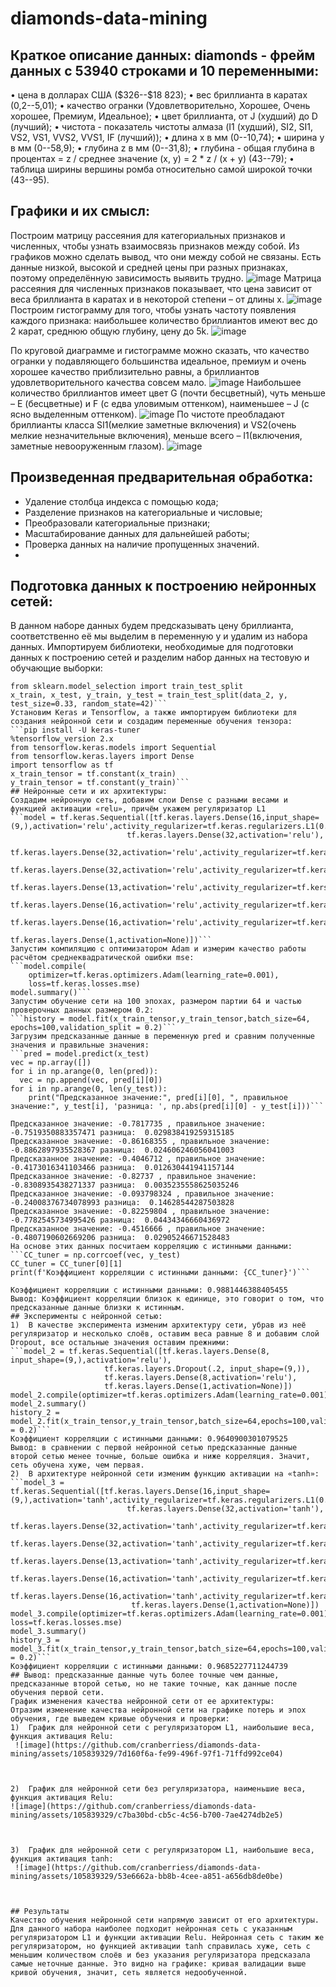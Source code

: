 # diamonds-data-mining

## Краткое описание данных: diamonds - фрейм данных с 53940 строками и 10 переменными: 
•	цена в долларах США (\$326--\$18 823);
•	вес бриллианта в каратах (0,2--5,01);
•	качество огранки (Удовлетворительно, Хорошее, Очень хорошее, Премиум, Идеальное);
•	цвет бриллианта, от J (худший) до D (лучший); 
•	чистота - показатель чистоты алмаза (I1 (худший), SI2, SI1, VS2, VS1, VVS2, VVS1, IF (лучший));
•	длина x в мм (0--10,74);
•	ширина y в мм (0--58,9);
•	глубина z в мм (0--31,8);
•	глубина - общая глубина в процентах = z / среднее значение (x, y) = 2 * z / (x + y) (43--79);
•	таблица ширины вершины ромба относительно самой широкой точки (43--95).
## Графики и их смысл:
Построим матрицу рассеяния для категориальных признаков и численных, чтобы узнать взаимосвязь признаков между собой. Из графиков можно сделать вывод, что они между собой не связаны. Есть данные низкой, высокой и средней цены при разных признаках, поэтому определённую зависимость выявить трудно.
![image](https://github.com/cranberriess/diamonds-data-mining/assets/105839329/5542cea7-d3e7-4aa4-9180-6771e90bbe5f)
Матрица рассеяния для численных признаков показывает, что цена зависит от веса бриллианта в каратах и в некоторой степени – от длины х.
![image](https://github.com/cranberriess/diamonds-data-mining/assets/105839329/54ec0d7d-8da3-44a0-a694-cb8966677864)
Построим гистограмму для того, чтобы узнать частоту появления каждого признака: наибольшее количество бриллиантов имеют вес до 2 карат, среднюю общую глубину, цену до 5k.
![image](https://github.com/cranberriess/diamonds-data-mining/assets/105839329/d76f8e9b-f898-4856-8a47-2b41030e66a1)

По круговой диаграмме и гистограмме можно сказать, что качество огранки у подавляющего большинства идеальное, премиум и очень хорошее качество приблизительно равны, а бриллиантов удовлетворительного качества совсем мало.
![image](https://github.com/cranberriess/diamonds-data-mining/assets/105839329/af75efab-e8b9-4399-a43a-b949bc1a3f13)
Наибольшее количество бриллиантов имеет цвет G (почти бесцветный), чуть меньше – E (бесцветные) и F (с едва уловимым оттенком), наименьшее – J (с ясно выделенным оттенком).
![image](https://github.com/cranberriess/diamonds-data-mining/assets/105839329/8dbb3e5a-a693-40c4-8e3f-3903401ead33)
По чистоте преобладают бриллианты класса SI1(мелкие заметные включения) и VS2(очень мелкие незначительные включения), меньше всего – I1(включения, заметные невооруженным глазом).
![image](https://github.com/cranberriess/diamonds-data-mining/assets/105839329/c6ddefb9-ac2d-412d-9659-a74e7af4fbcb)


## Произведенная предварительная обработка:
- Удаление столбца индекса с помощью кода;
- Разделение признаков на категориальные и числовые;
- Преобразовали категориальные признаки;
- Масштабирование данных для дальнейшей работы;
- Проверка данных на наличие пропущенных значений.
- 
## Подготовка данных к построению нейронных сетей:
В данном наборе данных будем предсказывать цену бриллианта, соответственно её мы выделим в переменную y и удалим из набора данных. Импортируем библиотеки, необходимые для подготовки данных к построению сетей и разделим набор данных на тестовую и обучающие выборки: 
```import numpy as np
from sklearn.model_selection import train_test_split
x_train, x_test, y_train, y_test = train_test_split(data_2, y, test_size=0.33, random_state=42)```
Установим Keras и Tensorflow, а также импортируем библиотеки для создания нейронной сети и создадим переменные обучения тензора:
```pip install -U keras-tuner
%tensorflow_version 2.x
from tensorflow.keras.models import Sequential
from tensorflow.keras.layers import Dense
import tensorflow as tf
x_train_tensor = tf.constant(x_train)
y_train_tensor = tf.constant(y_train)```
## Нейронные сети и их архитектуры: 
Создадим нейронную сеть, добавим слои Dense с разными весами и функцией активации «relu», причём укажем регуляризатор L1
```model = tf.keras.Sequential([tf.keras.layers.Dense(16,input_shape=(9,),activation='relu',activity_regularizer=tf.keras.regularizers.L1(0.01)),
                          tf.keras.layers.Dense(32,activation='relu'),
                           tf.keras.layers.Dense(32,activation='relu',activity_regularizer=tf.keras.regularizers.L1(0.01)),
                           tf.keras.layers.Dense(32,activation='relu',activity_regularizer=tf.keras.regularizers.L1(0.01)),
                           tf.keras.layers.Dense(13,activation='relu',activity_regularizer=tf.kers.regularizers.L1(0.01)),
                           tf.keras.layers.Dense(16,activation='relu',activity_regularizer=tf.keras.regularizers.L1(0.01)),
                           tf.keras.layers.Dense(16,activation='relu',activity_regularizer=tf.keras.regularizers.L1(0.01)),
                           tf.keras.layers.Dense(1,activation=None)])```
Запустим компиляцию с оптимизатором Adam и измерим качество работы расчётом среднеквадратической ошибки mse:
```model.compile(
    optimizer=tf.keras.optimizers.Adam(learning_rate=0.001),
    loss=tf.keras.losses.mse)
model.summary()```
Запустим обучение сети на 100 эпохах, размером партии 64 и частью проверочных данных размером 0.2:
```history = model.fit(x_train_tensor,y_train_tensor,batch_size=64,
epochs=100,validation_split = 0.2)```
Загрузим предсказанные данные в переменную pred и сравним полученные значения и правильные значения:
```pred = model.predict(x_test)
vec = np.array([])
for i in np.arange(0, len(pred)):
  vec = np.append(vec, pred[i][0])
for i in np.arange(0, len(y_test)):
    print("Предсказанное значение:", pred[i][0], ", правильное значение:", y_test[i], 'разница: ', np.abs(pred[i][0] - y_test[i]))```

Предсказанное значение: -0.7817735 , правильное значение: -0.7519350883357471 разница:  0.029838419259315185
Предсказанное значение: -0.86168355 , правильное значение: -0.8862897935528367 разница:  0.024606246056041003
Предсказанное значение: -0.4046712 , правильное значение: -0.4173016341103466 разница:  0.012630441941157144
Предсказанное значение: -0.82737 , правильное значение: -0.8308935438271337 разница:  0.0035235558625035246
Предсказанное значение: -0.093798324 , правильное значение: -0.24008376734078993 разница:  0.14628544287503828
Предсказанное значение: -0.82259804 , правильное значение: -0.7782545734995426 разница:  0.04434346660436972
Предсказанное значение: -0.4516666 , правильное значение: -0.4807190602669206 разница:  0.02905246671528483
На основе этих данных посчитаем корреляцию с истинными данными:
```СС_tuner = np.corrcoef(vec, y_test)
СС_tuner = СС_tuner[0][1]
print(f'Коэффициент корреляции с истинными данными: {СС_tuner}')```

Коэффициент корреляции с истинными данными: 0.9881446388405455
Вывод: Коэффициент корреляции близок к единице, это говорит о том, что предсказанные данные близки к истинным.
## Эксперименты с нейронной сетью:
1)	В качестве эксперимента изменим архитектуру сети, убрав из неё регуляризатор и несколько слоёв, оставим веса равные 8 и добавим слой Dropout, все остальные значения оставим прежними:
```model_2 = tf.keras.Sequential([tf.keras.layers.Dense(8, input_shape=(9,),activation='relu'),
                     tf.keras.layers.Dropout(.2, input_shape=(9,)),
                     tf.keras.layers.Dense(8,activation='relu'),
                     tf.keras.layers.Dense(1,activation=None)])
model_2.compile(optimizer=tf.keras.optimizers.Adam(learning_rate=0.001),loss=tf.keras.losses.mse)
model_2.summary()
history_2 = model_2.fit(x_train_tensor,y_train_tensor,batch_size=64,epochs=100,validation_split = 0.2)```
Коэффициент корреляции с истинными данными: 0.9640900301079525
Вывод: в сравнении с первой нейронной сетью предсказанные данные второй сетью менее точные, больше ошибка и ниже корреляция. Значит, сеть обучена хуже, чем первая.
2)	В архитектуре нейронной сети изменим функцию активации на «tanh»:
```model_3 = tf.keras.Sequential([tf.keras.layers.Dense(16,input_shape=(9,),activation='tanh',activity_regularizer=tf.keras.regularizers.L1(0.01)),
                          tf.keras.layers.Dense(32,activation='tanh'),
                           tf.keras.layers.Dense(32,activation='tanh',activity_regularizer=tf.keras.regularizers.L1(0.01)),
                           tf.keras.layers.Dense(32,activation='tanh',activity_regularizer=tf.keras.regularizers.L1(0.01)),
                           tf.keras.layers.Dense(13,activation='tanh',activity_regularizer=tf.keras.regularizers.L1(0.01)),
                           tf.keras.layers.Dense(16,activation='tanh',activity_regularizer=tf.keras.regularizers.L1(0.01)),
                           tf.keras.layers.Dense(16,activation='tanh',activity_regularizer=tf.keras.regularizers.L1(0.01)),
                           tf.keras.layers.Dense(1,activation=None)])
model_3.compile(optimizer=tf.keras.optimizers.Adam(learning_rate=0.001),    loss=tf.keras.losses.mse)
model_3.summary()
history_3 = model_3.fit(x_train_tensor,y_train_tensor,batch_size=64,epochs=100,validation_split = 0.2)```
Коэффициент корреляции с истинными данными: 0.9685227711244739
## Вывод: предсказанные данные чуть более точные чем данные, предсказанные второй сетью, но не такие точные, как данные после обучения первой сети.
График изменения качества нейронной сети от ее архитектуры:
Отразим изменение качества нейронной сети на графике потерь и эпох обучения, где выведем кривые обучения и проверки:
1)	График для нейронной сети с регуляризатором L1, наибольшие веса, функция активация Relu:
 ![image](https://github.com/cranberriess/diamonds-data-mining/assets/105839329/7d160f6a-fe99-496f-97f1-71ffd992ce04)

 
 
2)	График для нейронной сети без регуляризатора, наименьшие веса, функция активация Relu:
![image](https://github.com/cranberriess/diamonds-data-mining/assets/105839329/c7ba30bd-cb5c-4c56-b700-7ae4274db2e5)

 
 
3)	График для нейронной сети с регуляризатором L1, наибольшие веса, функция активация tanh:
 ![image](https://github.com/cranberriess/diamonds-data-mining/assets/105839329/53e6662a-bb8b-4cee-a851-a656db8de0be)

 
 
## Результаты
Качество обучения нейронной сети напрямую зависит от его архитектуры. Для данного набора наиболее подходит нейронная сеть с указанным регуляризатором L1 и функции активации Relu. Нейронная сеть с таким же регуляризатором, но функцией активации tanh справилась хуже, сеть с меньшим количеством слоёв и без указания регуляризатора предсказала самые неточные данные. Это видно на графике: кривая валидации выше кривой обучения, значит, сеть является недообученной.
